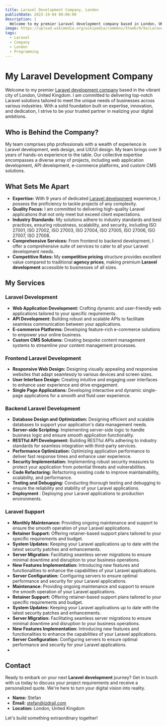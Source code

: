 ```yaml
---
title: Laravel Development Company, London
publishDate: 2023-19-04 00:00:00
description: |
  Welcome to my premier Laravel development company based in London, UK. I specialize in delivering top-notch Laravel solutions tailored to meet the unique needs of businesses across various industries.
image: https://upload.wikimedia.org/wikipedia/commons/thumb/9/9a/Laravel.svg/1969px-Laravel.svg.png
tags:
  - Laravel
  - Company
  - London
  - Programming
---
```

# My Laravel Development Company

Welcome to my premier [Laravel development company](https://lzomedia.com) based in the vibrant city of London, United Kingdom. 
I am committed to delivering top-notch Laravel solutions tailored to meet the unique needs of businesses across various industries. 
With a solid foundation built on expertise, innovation, and dedication, I strive to be your trusted partner in realizing your digital ambitions.

## Who is Behind the Company?

My team comprises php professionals with a wealth of experience in Laravel development,
web design, and UX/UI design.
My team brings over 9 years of hands-on experience to the table.
Our collective expertise encompasses a diverse array of projects,
including web application development, API development, e-commerce platforms, and custom CMS solutions.

## What Sets Me Apart

- **Expertise:** With 9 years of dedicated [Laravel development](https://lzomedia.com) experience, I possess the proficiency to tackle projects of any complexity.
- **Quality Focus:** I am committed to delivering high-quality Laravel applications that not only meet but exceed client expectations.
- **Industry Standards:** My solutions adhere to industry standards and best practices, ensuring robustness, scalability, and security, including ISO 27001, ISO 27002, ISO 27003, ISO 27004, ISO 27005, ISO 27006, ISO 27007, ISO 27008.
- **Comprehensive Services:** From frontend to backend development, I offer a comprehensive suite of services to cater to all your Laravel development needs.
- **Competitive Rates:** My **competitive pricing** structure provides excellent value compared to traditional **agency prices**, making premium **Laravel development** accessible to businesses of all sizes.

## My Services

### Laravel Development

- **Web Application Development:** Crafting dynamic and user-friendly web applications tailored to your specific requirements.
- **API Development:** Building robust and scalable APIs to facilitate seamless communication between your applications.
- **E-commerce Platforms:** Developing feature-rich e-commerce solutions to empower your online business.
- **Custom CMS Solutions:** Creating bespoke content management systems to streamline your content management processes.

### Frontend Laravel Development

- **Responsive Web Design:** Designing visually appealing and responsive websites that adapt seamlessly to various devices and screen sizes.
- **User Interface Design:** Creating intuitive and engaging user interfaces to enhance user experience and drive engagement.
- **Single Page Applications:** Developing interactive and dynamic single-page applications for a smooth and fluid user experience.

### Backend Laravel Development

- **Database Design and Optimization:** Designing efficient and scalable databases to support your application's data management needs.
- **Server-side Scripting:** Implementing server-side logic to handle business logic and ensure smooth application functionality.
- **RESTful API Development:** Building RESTful APIs adhering to industry standards for seamless integration with third-party services.
- **Performance Optimization:** Optimizing application performance to deliver fast response times and enhance user experience.
- **Security Implementation:** Implementing robust security measures to protect your application from potential threats and vulnerabilities.
- **Code Refactoring:** Refactoring existing code to improve maintainability, scalability, and performance.
- **Testing and Debugging:** Conducting thorough testing and debugging to ensure the reliability and stability of your Laravel applications.
- **Deployment** : Deploying your Laravel applications to production environments.


### Laravel Support

- **Monthly Maintenance:** Providing ongoing maintenance and support to ensure the smooth operation of your Laravel applications.
- **Retainer Support:** Offering retainer-based support plans tailored to your specific requirements and budget.
- **System Updates:** Keeping your Laravel applications up to date with the latest security patches and enhancements.
- **Server Migration:** Facilitating seamless server migrations to ensure minimal downtime and disruption to your business operations.
- **New Features Implementation:** Introducing new features and functionalities to enhance the capabilities of your Laravel applications.
- **Server Configuration:** Configuring servers to ensure optimal performance and security for your Laravel applications.
- **Maintenance:** Providing ongoing maintenance and support to ensure the smooth operation of your Laravel applications.
- **Retainer Support:** Offering retainer-based support plans tailored to your specific requirements and budget.
- **System Updates:** Keeping your Laravel applications up to date with the latest security patches and enhancements.
- **Server Migration:** Facilitating seamless server migrations to ensure minimal downtime and disruption to your business operations.
- **New Features Implementation:** Introducing new features and functionalities to enhance the capabilities of your Laravel applications.
- **Server Configuration:** Configuring servers to ensure optimal performance and security for your Laravel applications.
-


## Contact

Ready to embark on your next **Laravel development** journey?
Get in touch with us today to discuss your project requirements and receive a personalized quote.
We're here to turn your digital vision into reality.

- **Name:** Stefan
- **Email:** stefan@izdrail.com
- **Location:** London, United Kingdom

Let's build something extraordinary together!
